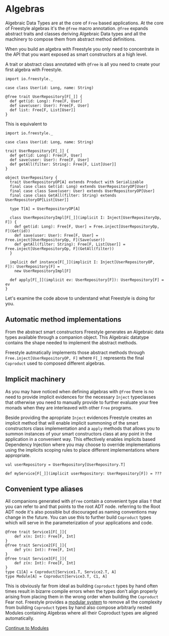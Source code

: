 # Algebras

Algebraic Data Types are at the core of `Free` based applications.
At the core of Freestyle algebras it's the `@free` macro annotation.
`@free` expands abstract traits and classes deriving Algebraic Data types and all the machinery to compose them from
abstract method definitions.

When you build an algebra with Freestyle you only need to concentrate in the API that you want exposed as smart constructors
at a high level.

A trait or abstract class annotated with `@free` is all you need to create your first algebra with Freestyle.

```tut:silent
import io.freestyle._

case class User(id: Long, name: String)

@free trait UserRepository[F[_]] {
  def get(id: Long): Free[F, User]
  def save(user: User): Free[F, User]
  def list: Free[F, List[User]]
}
```

This is equivalent to

```tut:silent
import io.freestyle._

case class User(id: Long, name: String)

trait UserRepository[F[_]] {
  def get(id: Long): Free[F, User]
  def save(user: User): Free[F, User]
  def getAll(filter: String): Free[F, List[User]]
}

object UserRepository {
  trait UserRepositoryOP[A] extends Product with Serializable
  final case class Get(id: Long) extends UserRepositoryOP[User]
  final case class Save(user: User) extends UserRepositoryOP[User]
  final case class GetAll(filter: String) extends UserRepositoryOP[List[User]]
  
  type T[A] = UserRepositoryOP[A]
  
  class UserRepositoryImpl[F[_]](implicit I: Inject[UserRepositoryOp, F]) {
	def get(id: Long): Free[F, User] = Free.inject[UserRepositoryOp, F](Get(id))
    def save(user: User): Free[F, User] = Free.inject[UserRepositoryOp, F](Save(user))
    def getAll(filter: String): Free[F, List[User]] = Free.inject[UserRepositoryOp, F](GetAll(filter))
  }
  
  implicit def instance[F[_]](implicit I: Inject[UserRepositoryOP, F]): UserRepository[F] =
    new UserRepositoryImpl[F]
  
  def apply[F[_]](implicit ev: UserRepository[F]): UserRepository[F] = ev
}
```

Let's examine the code above to understand what Freestyle is doing for you.

## Automatic method implementations

From the abstract smart constructors Freestyle generates an Algebraic data types available through a companion object.
This Algebraic datatype contains the shape needed to implement the abstract methods.

Freestyle autmatically implements those abstract methods through `Free.inject[UserRepositoryOP, F]` where `F[_]` represents
the final `Coproduct` used to composed different algebras.

## Implicit machinery

As you may have noticed when defining algebras with `@free` there is no need to provide implicit evidences for the necessary
`Inject` typeclasses that otherwise you need to manually provide to further evaluate your free monads when they are interleaved with other `Free` programs.

Beside providing the apropriate `Inject` evidences Freestyle creates an implicit method that will enable implicit summoning of the smart
constructors class implementation and a `apply` methods that allows you to summon instances of your smart constructors class at any point
in the application in a convenient way. This effectively enables implicits based Dependency Injection where you may choose to override implementations
using the implicits scoping rules to place different implementations where appropriate.

```tut:silent
val userRepository = UserRepository[UserRepository.T]
```

```tut:silent
def myService[F[_]](implicit userRepository: UserRepository[F]) = ???
```

## Convenient type aliases

All companions generated with `@free` contain a convenient type alias `T` that you can refer to and that points to the root
ADT node. referring to the Root ADT node it's also possible but discouraged as naming conventions may change in the future.
You can use this to further build `Coproduct` types which will serve in the parameterization of your applications and code.

```tut:silent
@free trait Service1[F[_]]{
	def x(n: Int): Free[F, Int]
}
@free trait Service2[F[_]]{
	def y(n: Int): Free[F, Int]
}
@free trait Service3[F[_]]{
	def z(n: Int): Free[F, Int]
}
type C1[A] = Coproduct[Service1.T, Service2.T, A]
type Module[A] = Coproduct[Service3.T, C1, A]
```

This is obviously far from ideal as building `Coproduct` types by hand often times result in bizarre compile errors
when the types don't align properly arising from placing them in the wrong order when building the `Coproduct`
Fear not. Freestyle provides a [modular system]() to remove all the complexity from building `Coproduct` types by hand also
compose arbitrarly nested Modules containing Algebras where all their Coproduct types are aligned automatically.

[Continue to Modules]()

